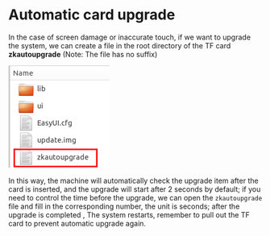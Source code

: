 # Automatic card upgrade
In the case of screen damage or inaccurate touch, if we want to upgrade the system, we can create a file in the root directory of the TF card
**zkautoupgrade** (Note: The file has no suffix)

![](images/Screenshotfrom2018-06-07195801.png)

In this way, the machine will automatically check the upgrade item after the card is inserted, and the upgrade will start after 2 seconds by default; if you need to control the time before the upgrade, we can open the `zkautoupgrade` file and fill in the corresponding number, the unit is seconds; after the upgrade is completed , The system restarts, remember to pull out the TF card to prevent automatic upgrade again.
